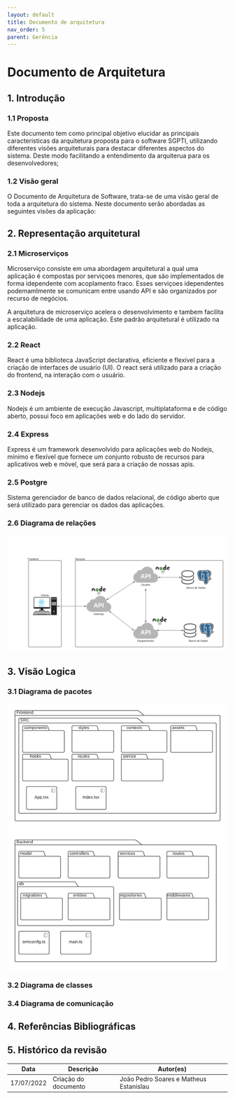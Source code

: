 ```yaml
---
layout: default
title: Documento de arquitetura
nav_order: 5
parent: Gerência
---
```


# Documento de Arquitetura

## 1. Introdução

### 1.1 Proposta

Este documento tem como principal objetivo elucidar as principais caracteristicas da arquitetura proposta para o software SGPTI, utilizando diferentes visões arquiteturais para destacar diferentes aspectos do sistema. Deste modo facilitando a entendimento da arquiterua para os desenvolvedores; 

### 1.2 Visão geral


O Documento de Arquitetura de Software, trata-se de uma visão geral de toda a arquitetura do sistema. Neste documento serão abordadas as seguintes visões da aplicação:


## 2. Representação arquitetural

### 2.1 Microserviços

Microserviço consiste em uma abordagem arquitetural a qual uma aplicação é compostas por serviçoes menores, que são impĺementados de forma idependente com acoplamento fraco. Esses serviçoes idependentes podemamlmente se comunicam entre usando API e são organizados por recurso de negócios. 

A arquitetura de microserviço acelera o desenvolvimento e tambem facilita a escalabilidade de uma aplicação. Este padrão arquitetural é utilizado na aplicação.
### 2.2 React

React é uma biblioteca JavaScript declarativa, eficiente e flexível para a criação de interfaces de usuário (UI). O react será utilizado para a criação do frontend, na interação com o usuário.

### 2.3 Nodejs
Nodejs é um ambiente de execução Javascript, multiplataforma e de código aberto,
possui foco em aplicações web e do lado do servidor.

### 2.4 Express
Express é um framework desenvolvido para aplicações web do Nodejs, mínimo e flexível que fornece um conjunto robusto de recursos para aplicativos web e móvel, que será para a criação de nossas apis.

### 2.5 Postgre
Sistema gerenciador de banco de dados relacional, de código aberto que será utilizado para gerenciar os dados das aplicações.

### 2.6 Diagrama de relações

![diagrama de relações](../assets/diagrama-de-relacoes.png)

## 3. Visão Logica

### 3.1 Diagrama de pacotes 

![diagrama de pacotes](../assets/diagrama-de-pacotes.png)

### 3.2 Diagrama de classes

### 3.4 Diagrama de comunicação

## 4. Referências Bibliográficas


## 5. Histórico da revisão

|**Data**|**Descrição**|**Autor(es)**|
|--------|-------------|-------------|
|17/07/2022|Criação do documento| João Pedro Soares e Matheus Estanislau |
